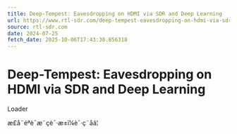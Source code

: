 ```yaml
---
title: Deep-Tempest: Eavesdropping on HDMI via SDR and Deep Learning
url: https://www.rtl-sdr.com/deep-tempest-eavesdropping-on-hdmi-via-sdr-and-deep-learning/
source: rtl-sdr.com
date: 2024-07-25
fetch_date: 2025-10-06T17:43:30.856318
---
```


# Deep-Tempest: Eavesdropping on HDMI via SDR and Deep Learning

Loader

æ­£å¨éªè¯æ¨çè¯·æ±ï¼è¯·ç¨åâ¦